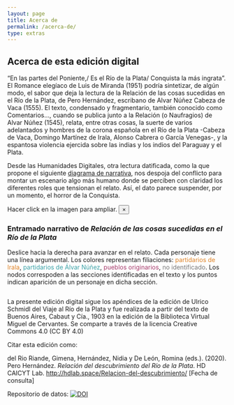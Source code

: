 ```yaml
---
layout: page
title: Acerca de
permalink: /acerca-de/
type: extras
---
```


## Acerca de esta edición digital

“En las partes del Poniente,/ Es el Río de la Plata/ Conquista la más ingrata”. El Romance elegíaco de Luis de Miranda (1951) podría sintetizar, de algún modo, el sabor que deja la lectura de la Relación de las cosas sucedidas en el Río de la Plata, de Pero Hernández, escribano de Alvar Núñez Cabeza de Vaca (1555). El texto, condensado y fragmentario, también conocido como Comentarios…, cuando se publica junto a la Relación (o Naufragios) de Alvar Núñez (1545), relata, entre otras cosas, la suerte de varios adelantados y hombres de la corona española en el Río de la Plata -Cabeza de Vaca, Domingo Martínez de Irala, Alonso Cabrera o García Venegas-, y la espantosa violencia ejercida sobre las indias y los indios del Paraguay y el Plata.

Desde las Humanidades Digitales, otra lectura datificada, como la que propone el siguiente <a href="{{ site.baseurl }}/narrative-chart">diagrama de narrativa</a>, nos despoja del conflicto para montar un escenario algo más humano donde se perciben con claridad los diferentes roles que tensionan el relato. Así, el dato parece suspender, por un momento, el horror de la Conquista. 

<div class="alert alert-warning py-2" role="alert">
	Hacer click en la imagen para ampliar.
	<button type="button" class="close" data-dismiss="alert" aria-label="Close">
		<span aria-hidden="true">×</span>
	</button>
</div>

<div class="py-3">
<a class="image-link" href="#pop-up" style="cursor: zoom-in;">
	<!-- imagen del narrative chart <img src=""> -->
</a>
</div>

<!-- Modal -->
<div id="pop-up" class="white-popup mfp-hide dragscroll" style="overflow: scroll; cursor: grab; cursor : -o-grab; cursor : -moz-grab; cursor : -webkit-grab;">
	<div class="px-3">
        <div class="px-3 py-3">
		<h3>Entramado narrativo de <i>Relación de las cosas sucedidas en el Río de la Plata</i></h3>
		<p class="py-2">Deslice hacia la derecha para avanzar en el relato. Cada personaje tiene una línea argumental. Los colores representan filiaciones: <span style="color: #df8429;">partidarios de Irala</span>, <span style="color: #3ca3a8;">partidarios de Álvar Núñez</span>, <span style="color: #a83c6d;">pueblos originarios</span>, <span style="color:#787878;">no identificado</span>. Los nodos correspoden a las secciones identificadas en el texto y los puntos indican aparición de un personaje en dicha sección.</p>
		<!-- include del narrative chart -->
		</div>
	</div>
</div>

La presente edición digital sigue los apéndices de la edición de Ulrico Schmidl del Viaje al Río de la Plata y fue realizada a partir del texto de Buenos Aires, Cabaut y Cía., 1903 en la edición de la Biblioteca Virtual Miguel de Cervantes. Se comparte a través de la licencia  Creative Commons 4.0 (CC BY 4.0)

Citar esta edición como: 

<p style="font-size: 14px;">del Rio Riande, Gimena, Hernández, Nidia y De León, Romina (eds.). (2020). Pero Hernández. <i>Relación del descubrimiento del Río de la Plata</i>. HD CAICYT Lab. <a href="{{ site.baseurl }}/">http://hdlab.space/Relacion-del-descubrimiento/</a> [Fecha de consulta]</p>

Repositorio de datos: <a class="no-underline" href="https://zenodo.org/badge/latestdoi/276203694"><img src="https://zenodo.org/badge/276203694.svg" alt="DOI"></a>

<script type="text/javascript">
	$(document).ready(function() {
	  $('.image-link').magnificPopup({
	  	type: 'inline',
	  });
	});
</script>
